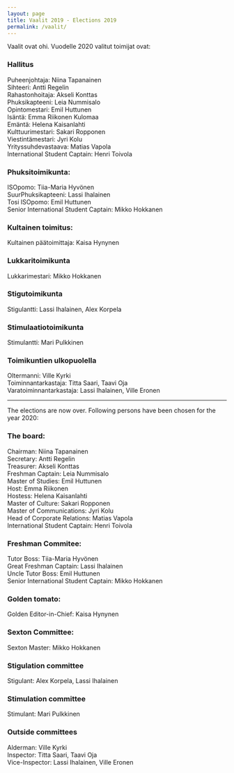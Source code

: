 ```yaml
---
layout: page
title: Vaalit 2019 - Elections 2019
permalink: /vaalit/
---
```

Vaalit ovat ohi. Vuodelle 2020 valitut toimijat ovat:

### Hallitus
Puheenjohtaja: Niina Tapanainen<br>
Sihteeri: Antti Regelin<br>
Rahastonhoitaja: Akseli Konttas<br>
Phuksikapteeni: Leia Nummisalo<br>
Opintomestari: Emil Huttunen<br>
Isäntä: Emma Riikonen Kulomaa<br>
Emäntä: Helena Kaisanlahti<br>
Kulttuurimestari: Sakari Ropponen<br>
Viestintämestari: Jyri Kolu<br>
Yrityssuhdevastaava: Matias Vapola<br>
International Student Captain: Henri Toivola

### Phuksitoimikunta:

ISOpomo: Tiia-Maria Hyvönen<br>
SuurPhuksikapteeni: Lassi Ihalainen<br>
Tosi ISOpomo: Emil Huttunen<br>
Senior International Student Captain: Mikko Hokkanen<br>

### Kultainen toimitus:

Kultainen päätoimittaja: Kaisa Hynynen

### Lukkaritoimikunta

Lukkarimestari: Mikko Hokkanen

### Stigutoimikunta

Stigulantti: Lassi Ihalainen, Alex Korpela

### Stimulaatiotoimikunta

Stimulantti: Mari Pulkkinen

### Toimikuntien ulkopuolella

Oltermanni: Ville Kyrki <br>
Toiminnantarkastaja: Titta Saari, Taavi Oja<br>
Varatoiminnantarkastaja: Lassi Ihalainen, Ville Eronen

---

The elections are now over. Following persons have been chosen for the year 2020:

### The board:
Chairman: Niina Tapanainen<br>
Secretary: Antti Regelin<br>
Treasurer: Akseli Konttas<br>
Freshman Captain: Leia Nummisalo<br>
Master of Studies: Emil Huttunen<br>
Host: Emma Riikonen<br>
Hostess: Helena Kaisanlahti<br>
Master of Culture: Sakari Ropponen<br>
Master of Communications: Jyri Kolu<br>
Head of Corporate Relations: Matias Vapola<br>
International Student Captain: Henri Toivola

### Freshman Commitee:

Tutor Boss: Tiia-Maria Hyvönen<br>
Great Freshman Captain: Lassi Ihalainen<br>
Uncle Tutor Boss: Emil Huttunen<br>
Senior International Student Captain: Mikko Hokkanen<br>

### Golden tomato:

Golden Editor-in-Chief: Kaisa Hynynen

### Sexton Committee:

Sexton Master: Mikko Hokkanen

### Stigulation committee

Stigulant: Alex Korpela, Lassi Ihalainen

### Stimulation committee

Stimulant: Mari Pulkkinen

### Outside committees

Alderman: Ville Kyrki <br>
Inspector: Titta Saari, Taavi Oja<br>
Vice-Inspector: Lassi Ihalainen, Ville Eronen